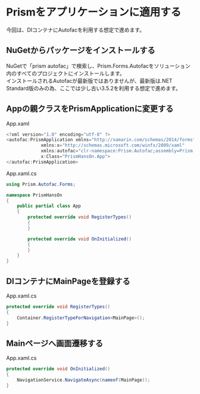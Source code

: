 # Prismをアプリケーションに適用する

今回は、DIコンテナにAutofacを利用する想定で進めます。  

## NuGetからパッケージをインストールする  

NuGetで「prism autofac」で検索し、Prism.Forms.Autofacをソリューション内のすべてのプロジェクトにインストールします。  
インストールされるAutofacが最新版ではありませんが、最新版は.NET Standard版のみの為、ここでは少し古い3.5.2を利用する想定で進めます。  

## Appの親クラスをPrismApplicationに変更する  

App.xaml
```cs
<?xml version="1.0" encoding="utf-8" ?>
<autofac:PrismApplication xmlns="http://xamarin.com/schemas/2014/forms"
             xmlns:x="http://schemas.microsoft.com/winfx/2009/xaml"
             xmlns:autofac="clr-namespace:Prism.Autofac;assembly=Prism.Autofac.Forms"
             x:Class="PrismHansOn.App">
</autofac:PrismApplication>
```

App.xaml.cs
```cs
using Prism.Autofac.Forms;

namespace PrismHansOn
{
	public partial class App
	{
		protected override void RegisterTypes()
		{
		}

		protected override void OnInitialized()
		{
		}
	}
}
```

## DIコンテナにMainPageを登録する  

App.xaml.cs
```cs
protected override void RegisterTypes()
{
	Container.RegisterTypeForNavigation<MainPage>();
}
```

## Mainページへ画面遷移する  

App.xaml.cs
```cs
protected override void OnInitialized()
{
	NavigationService.NavigateAsync(nameof(MainPage));
}
```

